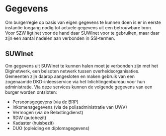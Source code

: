 # Gegevens

Om burgerregie op basis van eigen gegevens te kunnen doen is er in eerste instantie toegang nodig tot actuele gegevens uit een betrouwbare bron. Voor SZW ligt het voor de hand daar SUWInet voor te gebruiken, maar daar zijn een aantal nadelen aan verbonden in SSI-termen.

## SUWInet

Om gegevens uit SUWInet te kunnen halen moet je verbonden zijn met het Diginetwerk, een belsoten netwerk tussen overheidsorganisaties. Gemeenten zijn daarop aangesloten en maken gebruik van een zogenaamde DKD-inleesservice via het Inlichtingenbureau voor hun administratie. Via deze services kunnen de volgende gegevens van een burger worden ontsloten:

* Persoonsgegevens (via de BRP)
* Inkomensgegevens (via de polisadministratie van UWV)
* Vermogen (via de Belastingdienst)
* RDW (autobezit)
* Kadaster (huisbezit)
* DUO (opleiding en diplomagegevens)
